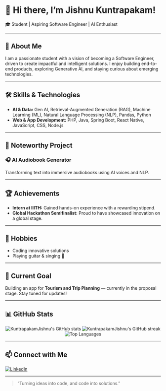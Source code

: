 # 👋 Hi there, I’m Jishnu Kuntrapakam!

🎓 Student | Aspiring Software Engineer | AI Enthusiast

---

## 🚀 About Me

I am a passionate student with a vision of becoming a Software Engineer, driven to create impactful and intelligent solutions. I enjoy building end-to-end products, exploring Generative AI, and staying curious about emerging technologies.

---

## 🛠️ Skills & Technologies

- **AI & Data:** Gen AI, Retrieval-Augmented Generation (RAG), Machine Learning (ML), Natural Language Processing (NLP), Pandas, Python
- **Web & App Development:** PHP, Java, Spring Boot, React Native, JavaScript, CSS, Node.js

---

## 🌟 Noteworthy Project

### 🎧 AI Audiobook Generator
Transforming text into immersive audiobooks using AI voices and NLP.

---

## 🏆 Achievements

- **Intern at IIITH:** Gained hands-on experience with a rewarding stipend.
- **Global Hackathon Semifinalist:** Proud to have showcased innovation on a global stage.

---

## 🎸 Hobbies

- Coding innovative solutions
- Playing guitar & singing 🎵

---

## 🌱 Current Goal

Building an app for **Tourism and Trip Planning** — currently in the proposal stage. Stay tuned for updates!

---

## 📊 GitHub Stats

<p align="center">
  <img src="https://github-readme-stats.vercel.app/api?username=KuntrapakamJishnu&show_icons=true&count_private=true&hide=stars&theme=tokyonight" alt="KuntrapakamJishnu's GitHub stats" />
  <img src="https://github-readme-streak-stats.herokuapp.com/?user=KuntrapakamJishnu&theme=tokyonight" alt="KuntrapakamJishnu's GitHub streak" />
  <img src="https://github-readme-stats.vercel.app/api/top-langs/?username=KuntrapakamJishnu&layout=compact&theme=tokyonight" alt="Top Languages" />
</p>

---

## 📫 Connect with Me

[![LinkedIn](https://img.shields.io/badge/LinkedIn-blue?style=flat&logo=linkedin)](https://www.linkedin.com/in/jishnu-k738/)

---

> “Turning ideas into code, and code into solutions.”
